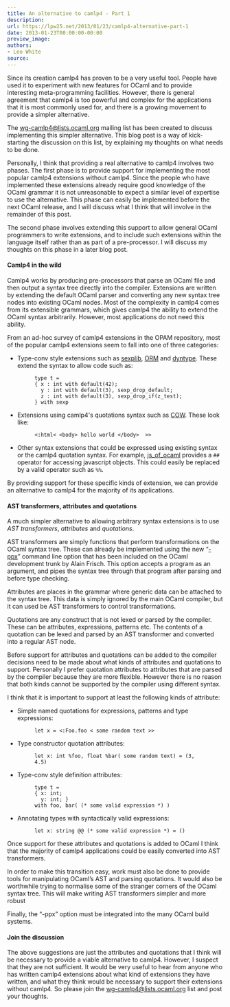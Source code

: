 ```yaml
---
title: An alternative to camlp4 - Part 1
description:
url: https://lpw25.net/2013/01/23/camlp4-alternative-part-1
date: 2013-01-23T00:00:00-00:00
preview_image:
authors:
- Leo White
source:
---
```


<p>Since its creation camlp4 has proven to be a very useful tool. People have used
it to experiment with new features for OCaml and to provide interesting
meta-programming facilities. However, there is general agreement that camlp4 is
too powerful and complex for the applications that it is most commonly used for,
and there is a growing movement to provide a simpler alternative.</p>

<p>The <a href="http://lists.ocaml.org/listinfo/wg-camlp4">wg-camlp4@lists.ocaml.org</a>
mailing list has been created to discuss implementing this simpler
alternative. This blog post is a way of kick-starting the discussion on this
list, by explaining my thoughts on what needs to be done.</p>

<p>Personally, I think that providing a real alternative to camlp4 involves two
phases. The first phase is to provide support for implementing the most popular
camlp4 extensions without camlp4. Since the people who have implemented these
extensions already require good knowledge of the OCaml grammar it is not
unreasonable to expect a similar level of expertise to use the alternative. This
phase can easily be implemented before the next OCaml release, and I will
discuss what I think that will involve in the remainder of this post.</p>

<p>The second phase involves extending this support to allow general OCaml
programmers to write extensions, and to include such extensions within the
language itself rather than as part of a pre-processor. I will discuss my
thoughts on this phase in a later blog post.</p>

<h4>Camlp4 in the wild</h4>

<p>Camlp4 works by producing pre-processors that parse an OCaml file and then output
a syntax tree directly into the compiler. Extensions are written by extending
the default OCaml parser and converting any new syntax tree nodes into existing
OCaml nodes. Most of the complexity in camlp4 comes from its extensible
grammars, which gives camlp4 the ability to extend the OCaml syntax
arbitrarily. However, most applications do not need this ability.</p>

<p>From an ad-hoc survey of camlp4 extensions in the OPAM repository, most of the
popular camlp4 extensions seem to fall into one of three categories:</p>
<ul>
<li>
Type-conv style extensions such as 
<a href="https://bitbucket.org/yminsky/ocaml-core/wiki/Home">sexplib</a>, 
<a href="https://github.com/mirage/orm">ORM</a> and 
<a href="https://github.com/mirage/dyntype">dyntype</a>. 
These extend the syntax to allow code such as:

<figure class="highlight"><pre><code class="language-ocaml" data-lang="ocaml"><span class="k">type</span> <span class="n">t</span> <span class="o">=</span>
<span class="p">{</span> <span class="n">x</span> <span class="o">:</span> <span class="kt">int</span> <span class="k">with</span> <span class="n">default</span><span class="p">(</span><span class="mi">42</span><span class="p">);</span>
  <span class="n">y</span> <span class="o">:</span> <span class="kt">int</span> <span class="k">with</span> <span class="n">default</span><span class="p">(</span><span class="mi">3</span><span class="p">)</span><span class="o">,</span> <span class="n">sexp_drop_default</span><span class="p">;</span>
  <span class="n">z</span> <span class="o">:</span> <span class="kt">int</span> <span class="k">with</span> <span class="n">default</span><span class="p">(</span><span class="mi">3</span><span class="p">)</span><span class="o">,</span> <span class="n">sexp_drop_if</span><span class="p">(</span><span class="n">z_test</span><span class="p">);</span> 
<span class="p">}</span> <span class="k">with</span> <span class="n">sexp</span></code></pre></figure>

</li>
<li>
Extensions using camlp4's quotations syntax such as 
<a href="https://github.com/mirage/ocaml-cow">COW</a>. These look like:

<figure class="highlight"><pre><code class="language-ocaml" data-lang="ocaml"><span class="o">&lt;:</span><span class="n">html</span><span class="o">&lt;</span> <span class="o">&lt;</span><span class="n">body</span><span class="o">&gt;</span> <span class="n">hello</span> <span class="n">world</span> <span class="o">&lt;/</span><span class="n">body</span><span class="o">&gt;</span>  <span class="o">&gt;&gt;</span></code></pre></figure>

</li>
<li>
Other syntax extensions that could be expressed using existing syntax or the
camlp4 quotation syntax. For example, 
<a href="http://ocsigen.org/js_of_ocaml/">js_of_ocaml</a> provides a
<code>##</code> operator for accessing javascript objects. This could easily be replaced by
a valid operator such as <code>%%</code>.
</li>
</ul>

<p>By providing support for these specific kinds of extension, we can provide an
alternative to camlp4 for the majority of its applications.</p>

<h4>AST transformers, attributes and quotations</h4>

<p>A much simpler alternative to allowing arbitrary syntax extensions is to use
<em>AST transformers</em>, <em>attributes</em> and <em>quotations</em>.</p>

<p>AST transformers are simply functions that perform transformations on the OCaml
syntax tree. These can already be implemented using the new
“<a href="http://www.lexifi.com/blog/syntax-extensions-without-camlp4-lets-do-it">-ppx</a>”
command line option that has been included on the OCaml development trunk by
Alain Frisch. This option accepts a program as an argument, and pipes the syntax
tree through that program after parsing and before type checking.</p>

<p>Attributes are places in the grammar where generic data can be attached to the
syntax tree. This data is simply ignored by the main OCaml compiler, but it can
used be AST transformers to control transformations.</p>

<p>Quotations are any construct that is not lexed or parsed by the compiler. These
can be attributes, expressions, patterns etc. The contents of a quotation can be
lexed and parsed by an AST transformer and converted into a regular AST node.</p>

<p>Before support for attributes and quotations can be added to the compiler
decisions need to be made about what kinds of attributes and quotations to
support. Personally I prefer quotation attributes to attributes that are parsed
by the compiler because they are more flexible. However there is no reason that
both kinds cannot be supported by the compiler using different syntax.</p>

<p>I think that it is important to support at least the following kinds of attribute:</p>
<ul>
<li>
Simple named quotations for expressions, patterns and type expressions:

<figure class="highlight"><pre><code class="language-ocaml" data-lang="ocaml"><span class="k">let</span> <span class="n">x</span> <span class="o">=</span> <span class="o">&lt;:</span><span class="nn">Foo</span><span class="p">.</span><span class="n">foo</span> <span class="o">&lt;</span> <span class="n">some</span> <span class="n">random</span> <span class="n">text</span> <span class="o">&gt;&gt;</span></code></pre></figure>

</li>
<li>
Type constructor quotation attributes:

<figure class="highlight"><pre><code class="language-ocaml" data-lang="ocaml"><span class="k">let</span> <span class="n">x</span><span class="o">:</span> <span class="kt">int</span> <span class="o">%</span><span class="n">foo</span><span class="o">,</span> <span class="kt">float</span> <span class="o">%</span><span class="n">bar</span><span class="p">(</span> <span class="n">some</span> <span class="n">random</span> <span class="n">text</span><span class="p">)</span> <span class="o">=</span> <span class="p">(</span><span class="mi">3</span><span class="o">,</span> <span class="mi">4</span><span class="o">.</span><span class="mi">5</span><span class="p">)</span></code></pre></figure>

</li>
<li>
Type-conv style definition attributes:

<figure class="highlight"><pre><code class="language-ocaml" data-lang="ocaml"><span class="k">type</span> <span class="n">t</span> <span class="o">=</span> 
<span class="p">{</span> <span class="n">x</span><span class="o">:</span> <span class="kt">int</span><span class="p">;</span>
  <span class="n">y</span><span class="o">:</span> <span class="kt">int</span><span class="p">;</span> <span class="p">}</span>
<span class="k">with</span> <span class="n">foo</span><span class="o">,</span> <span class="n">bar</span><span class="p">(</span> <span class="c">(* some valid expression *)</span> <span class="p">)</span></code></pre></figure>

</li>
<li>
Annotating types with syntactically valid expressions:

<figure class="highlight"><pre><code class="language-ocaml" data-lang="ocaml"><span class="k">let</span> <span class="n">x</span><span class="o">:</span> <span class="kt">string</span> <span class="o">@@</span> <span class="c">(* some valid expression *)</span> <span class="o">=</span> <span class="bp">()</span></code></pre></figure>

</li>
</ul>

<p>Once support for these attributes and quotations is added to OCaml I think that
the majority of camlp4 applications could be easily converted into AST
transformers.</p>

<p>In order to make this transition easy, work must also be done to provide tools
for manipulating OCaml’s AST and parsing quotations. It would also be worthwhile
trying to normalise some of the stranger corners of the OCaml syntax tree. This
will make writing AST transformers simpler and more robust</p>

<p>Finally, the “-ppx” option must be integrated into the many OCaml build
systems.</p>

<h4>Join the discussion</h4>

<p>The above suggestions are just the attributes and quotations that I think will
be necessary to provide a viable alternative to camlp4. However, I suspect that
they are not sufficient. It would be very useful to hear from anyone who has
written camlp4 extensions about what kind of extensions they have written, and
what they think would be necessary to support their extensions without
camlp4. So please join the
<a href="http://lists.ocaml.org/listinfo/wg-camlp4">wg-camlp4@lists.ocaml.org</a> list and post
your thoughts.</p>

